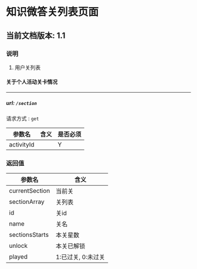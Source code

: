 # 知识微答关列表页面

## 当前文档版本: 1.1

### 说明
1. 用户关列表

#### 关于个人活动关卡情况
--------------------------------
##### url: `/section`
请求方式 : `get`

参数名    | 含义    | 是否必须
-------|--------|-----
activityId | | Y


###  返回值

参数名  | 含义
-------------|-------------
currentSection | 当前关
sectionArray | 关列表
id|关id
name|关名
sectionsStarts|本关星数
unlock | 本关已解锁
played | 1:已过关, 0:未过关
